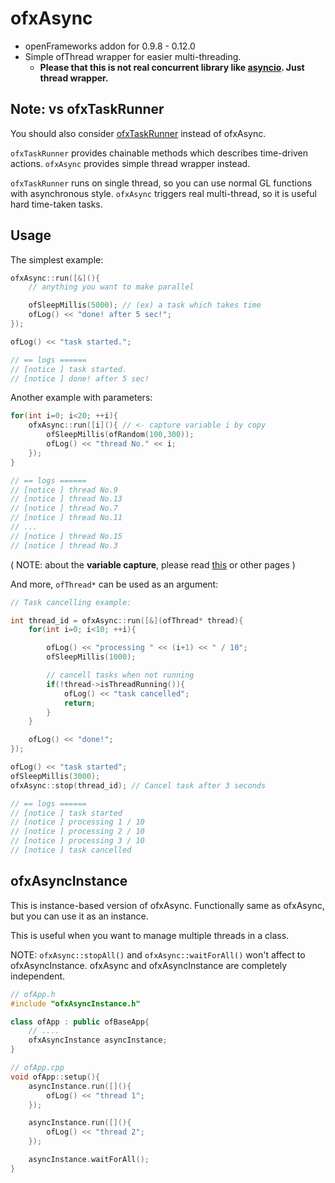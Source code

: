 # ofxAsync

- openFrameworks addon for 0.9.8 - 0.12.0
- Simple ofThread wrapper for easier multi-threading.
    - **Please that this is not real concurrent library like [asyncio](https://github.com/netcan/asyncio). Just thread wrapper.**

## Note: vs ofxTaskRunner

You should also consider [ofxTaskRunner](https://github.com/funatsufumiya/ofxTaskRunner) instead of ofxAsync.

`ofxTaskRunner` provides chainable methods which describes time-driven actions. `ofxAsync` provides simple thread wrapper instead.

`ofxTaskRunner` runs on single thread, so you can use normal GL functions with asynchronous style. `ofxAsync` triggers real multi-thread, so it is useful hard time-taken tasks.

## Usage

The simplest example:

```cpp
ofxAsync::run([&](){
    // anything you want to make parallel

    ofSleepMillis(5000); // (ex) a task which takes time 
    ofLog() << "done! after 5 sec!";
});

ofLog() << "task started.";

// == logs ======
// [notice ] task started.
// [notice ] done! after 5 sec!
```

Another example with parameters:

```cpp
for(int i=0; i<20; ++i){
    ofxAsync::run([i](){ // <- capture variable i by copy
        ofSleepMillis(ofRandom(100,300));
        ofLog() << "thread No." << i;
    });
}

// == logs ======
// [notice ] thread No.9
// [notice ] thread No.13
// [notice ] thread No.7
// [notice ] thread No.11
// ...
// [notice ] thread No.15
// [notice ] thread No.3
```

( NOTE: about the **variable capture**, please read [this](https://en.cppreference.com/w/cpp/language/lambda) or other pages )


And more, `ofThread*` can be used as an argument:

```cpp
// Task cancelling example:

int thread_id = ofxAsync::run([&](ofThread* thread){
    for(int i=0; i<10; ++i){

        ofLog() << "processing " << (i+1) << " / 10";
        ofSleepMillis(1000);

        // cancell tasks when not running
        if(!thread->isThreadRunning()){
            ofLog() << "task cancelled";
            return;
        }
    }

    ofLog() << "done!";
});

ofLog() << "task started";
ofSleepMillis(3000);
ofxAsync::stop(thread_id); // Cancel task after 3 seconds

// == logs ======
// [notice ] task started
// [notice ] processing 1 / 10
// [notice ] processing 2 / 10
// [notice ] processing 3 / 10
// [notice ] task cancelled
```

## ofxAsyncInstance

This is instance-based version of ofxAsync.
Functionally same as ofxAsync, but you can use it as an instance.

This is useful when you want to manage multiple threads in a class.

NOTE: `ofxAsync::stopAll()` and `ofxAsync::waitForAll()` won't affect to ofxAsyncInstance. ofxAsync and ofxAsyncInstance are completely independent.

```cpp
// ofApp.h
#include "ofxAsyncInstance.h"

class ofApp : public ofBaseApp{
    // ....
    ofxAsyncInstance asyncInstance;
}

// ofApp.cpp
void ofApp::setup(){
    asyncInstance.run([](){
        ofLog() << "thread 1";
    });

    asyncInstance.run([](){
        ofLog() << "thread 2";
    });

    asyncInstance.waitForAll();
}
```
